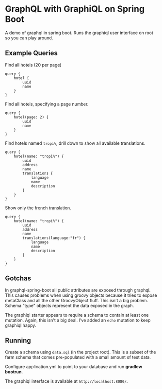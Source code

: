 GraphQL with GraphiQL on Spring Boot
====================================

A demo of graphql in spring boot. Runs the graphiql user interface on root so you can play around.

Example Queries
---------------

Find all hotels (20 per page)

```
query {
    hotel {
        uuid
	    name
	}
}
```

Find all hotels, specifying a page number.

```
query {
    hotel(page: 2) {
        uuid
	    name
	}
}
```

Find hotels named `tropi%`, drill down to show all available translations.

```
query {
    hotel(name: "tropi%") {
        uuid
        address
	    name
        translations {
            language
            name
            description
        }
	}
}
```

Show only the french translation.

```
query {
    hotel(name: "tropi%") {
        uuid
        address
	    name
        translations(language:"fr") {
            language
            name
            description
        }
	}
}
```

Gotchas
-------

In graphql-spring-boot all public attributes are exposed through graphql. This causes problems when using groovy objects because it tries to expose metaClass and all the other GroovyObject fluff.
This isn't a big problem. Schema "type" objects represent the data exposed in the graph.

The graphiql starter appears to require a schema to contain at least one mutation. Again, this isn't a big deal. I've added an `echo` mutation to keep graphiql happy.

Running
-------

Create a schema using `data.sql` (in the project root). This is a subset of the farm schema that comes pre-populated with a small amount of test data.

Configure application.yml to point to your database and run **gradlew bootrun**.

The graphiql interface is available at `http://localhost:8080/`.


